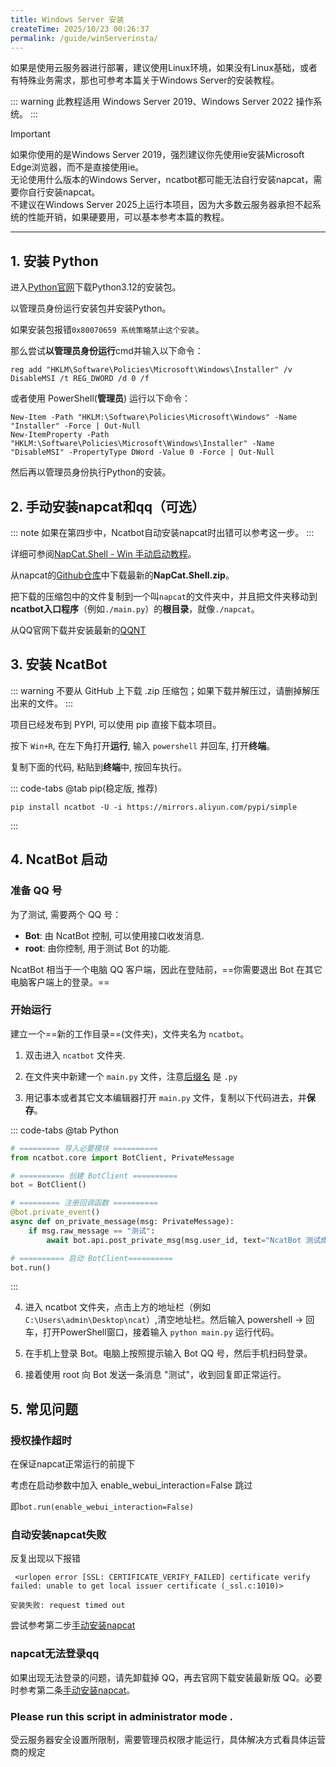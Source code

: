 ```yaml
---
title: Windows Server 安装
createTime: 2025/10/23 00:26:37
permalink: /guide/winServerinsta/
---
```


如果是使用云服务器进行部署，建议使用Linux环境，如果没有Linux基础，或者有特殊业务需求，那也可参考本篇关于Windows Server的安装教程。

::: warning
此教程适用 Windows Server 2019、Windows Server 2022 操作系统。
:::

> [!IMPORTANT]
> 如果你使用的是Windows Server 2019，强烈建议你先使用ie安装Microsoft Edge浏览器，而不是直接使用ie。
<br />无论使用什么版本的Windows Server，ncatbot都可能无法自行安装napcat，需要你自行安装napcat。
<br />不建议在Windows Server 2025上运行本项目，因为大多数云服务器承担不起系统的性能开销，如果硬要用，可以基本参考本篇的教程。

---
## 1. 安装 Python
进入[Python官网](https://www.python.org/)下载Python3.12的安装包。

以管理员身份运行安装包并安装Python。

如果安装包报错`0x80070659 系统策略禁止这个安装`。

那么尝试**以管理员身份运行**cmd并输入以下命令：
```shell
reg add "HKLM\Software\Policies\Microsoft\Windows\Installer" /v DisableMSI /t REG_DWORD /d 0 /f
```
或者使用 PowerShell(**管理员**) 运行以下命令：
```shell
New-Item -Path "HKLM:\Software\Policies\Microsoft\Windows" -Name "Installer" -Force | Out-Null
New-ItemProperty -Path "HKLM:\Software\Policies\Microsoft\Windows\Installer" -Name "DisableMSI" -PropertyType DWord -Value 0 -Force | Out-Null
```
然后再以管理员身份执行Python的安装。

## 2. 手动安装napcat和qq（可选）

::: note
如果在第四步中，Ncatbot自动安装napcat时出错可以参考这一步。
:::

详细可参阅[NapCat.Shell - Win 手动启动教程](https://napneko.github.io/guide/boot/Shell#napcat-shell-win-%E6%89%8B%E5%8A%A8%E5%90%AF%E5%8A%A8%E6%95%99%E7%A8%8B)。

从napcat的[Github仓库](https://github.com/NapNeko/NapCatQQ/releases)中下载最新的**NapCat.Shell.zip**。

把下载的压缩包中的文件复制到一个叫`napcat`的文件夹中，并且把文件夹移动到**ncatbot入口程序**（例如`./main.py`）的**根目录**，就像`./napcat`。

从QQ官网下载并安装最新的[QQNT](https://im.qq.com/pcqq/index.shtml)

## 3. 安装 NcatBot
::: warning
不要从 GitHub 上下载 .zip 压缩包；如果下载并解压过，请删掉解压出来的文件。
:::

项目已经发布到 PYPI, 可以使用 pip 直接下载本项目。

按下 `Win+R`, 在左下角打开**运行**, 输入 `powershell` 并回车, 打开**终端**。

复制下面的代码, 粘贴到**终端**中, 按回车执行。

::: code-tabs
@tab pip(稳定版, 推荐)

```shell
pip install ncatbot -U -i https://mirrors.aliyun.com/pypi/simple
```
:::

## 4. NcatBot 启动

### 准备 QQ 号

为了测试, 需要两个 QQ 号：

- **Bot**: 由 NcatBot 控制, 可以使用接口收发消息.
- **root**: 由你控制, 用于测试 Bot 的功能.

NcatBot 相当于一个电脑 QQ 客户端，因此在登陆前，==你需要退出 Bot 在其它电脑客户端上的登录。==

### 开始运行

建立一个==新的工作目录==(文件夹)，文件夹名为 `ncatbot`。

1. 双击进入 `ncatbot` 文件夹.

2. 在文件夹中新建一个 `main.py` 文件，注意[后缀名](https://zhuanlan.zhihu.com/p/112226609) 是 `.py`

3. 用记事本或者其它文本编辑器打开 `main.py` 文件，复制以下代码进去，并**保存**。

::: code-tabs
@tab Python
```python
# ========= 导入必要模块 ==========
from ncatbot.core import BotClient, PrivateMessage

# ========== 创建 BotClient ==========
bot = BotClient()

# ========= 注册回调函数 ==========
@bot.private_event()
async def on_private_message(msg: PrivateMessage):
    if msg.raw_message == "测试":
        await bot.api.post_private_msg(msg.user_id, text="NcatBot 测试成功喵~")

# ========== 启动 BotClient==========
bot.run()
```
:::

4. 进入 ncatbot 文件夹，点击上方的地址栏（例如`C:\Users\admin\Desktop\ncat`）,清空地址栏。然后输入 powershell → 回车，打开PowerShell窗口，接着输入 `python main.py` 运行代码。

5. 在手机上登录 Bot。电脑上按照提示输入 Bot QQ 号，然后手机扫码登录。

6. 接着使用 root 向 Bot 发送一条消息 "测试"，收到回复即正常运行。

## 5. 常见问题

### **授权操作超时**

在保证napcat正常运行的前提下

考虑在启动参数中加入 enable_webui_interaction=False 跳过

即`bot.run(enable_webui_interaction=False)`

### **自动安装napcat失败**

反复出现以下报错

` <urlopen error [SSL: CERTIFICATE_VERIFY_FAILED] certificate verify failed: unable to get local issuer certificate (_ssl.c:1010)>`

`安装失败: request timed out`

尝试参考第二步[手动安装napcat](#_2-手动安装napcat和qq-可选)

### **napcat无法登录qq**

如果出现无法登录的问题，请先卸载掉 QQ，再去官网下载安装最新版 QQ。必要时参考第二条[手动安装napcat](#_2-手动安装napcat和qq-可选)。

### **Please run this script in administrator mode .**

受云服务器安全设置所限制，需要管理员权限才能运行，具体解决方式看具体运营商的规定